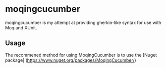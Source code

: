 moqingcucumber
==========================================

moqingcucumber is my attempt at providing gherkin-like syntax for use with Moq and XUnit.  

Usage
--------------------------------------------------
The recommened method for using MoqingCucumber is to use the [Nuget package] (https://www.nuget.org/packages/MoqingCucumber/)
